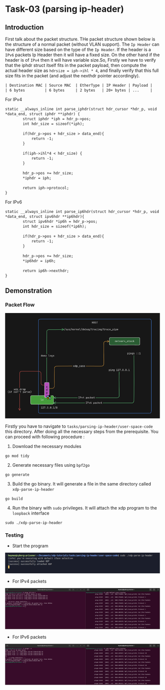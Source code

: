 # Task-03 (parsing ip-header)

## Introduction 

First talk about the packet structure. THe packet structure shown below is the structure of a normal packet (without VLAN support). The `Ip Header` can have different size based on the type of the `Ip Header`. If the header is a `IPv6` packets Ip Header then it will have a fixed size. On the other hand if the header is of `IPv4` then it will have variable size.So, Firstly we have to verify that the iphdr struct itself fits in the packet payload, then compute the actual header size as `hdrsize = iph->ihl * 4`, and finally verify that this full size fits in the packet (and adjust the nexthdr pointer accordingly).

```
| Destination MAC | Source MAC  | EtherType | IP Header | Payload |
| 6 bytes         | 6 bytes     | 2 bytes   | 20+ bytes | ...     |
```

For IPv4

```
static __always_inline int parse_iphdr(struct hdr_cursor *hdr_p, void *data_end, struct iphdr **iphdr) {
        struct iphdr *iph = hdr_p->pos;
        int hdr_size = sizeof(*iph);
        
        if(hdr_p->pos + hdr_size > data_end){
            return -1;
        }

        if(iph->ihl*4 < hdr_size) {
            return -1;
        }

        hdr_p->pos += hdr_size;
        *iphdr = iph;

        return iph->protocol;
}
```

For IPv6

```
static __always_inline int parse_ip6hdr(struct hdr_cursor *hdr_p, void *data_end, struct ipv6hdr **ip6hdr){
        struct ipv6hdr *ip6h = hdr_p->pos;
        int hdr_size = sizeof(*ip6h);

        if(hdr_p->pos + hdr_size > data_end){
            return -1;
        }

        hdr_p->pos += hdr_size;
        *ip6hdr = ip6h;

        return ip6h->nexthdr;
}

```
## Demonstration


### Packet Flow

![packet-flow](https://github.com/REZ-OAN/xdp-tutorials/blob/main/tasks/parsing-ip-header/images/packet-flow.png)


Firstly you have to navigate to `tasks/parsing-ip-header/user-space-code` this directory. After doing all the necessary steps from the prerequisite. You can proceed with following procedure :
1. Download the necessary modules
```
go mod tidy
```
2. Generate necessary files using `bpf2go`
```
go generate
```
3. Build the go binary. It will generate a file in the same directory called `xdp-parse-ip-header`
```
go build
```
4. Run the binary with `sudo` privileges. It will attach the xdp program to the `loopback` interface
```
sudo ./xdp-parse-ip-header
```
###  Testing
- Start the program

![attaching-logs](https://github.com/REZ-OAN/xdp-tutorials/blob/main/tasks/parsing-ip-header/images/start-logs.png)

- For IPv4 packets

![IPv4-logs](https://github.com/REZ-OAN/xdp-tutorials/blob/main/tasks/parsing-ip-header/images/ipv4-logs.png)

- For IPv6 packets

![IPv6-logs](https://github.com/REZ-OAN/xdp-tutorials/blob/main/tasks/parsing-ip-header/images/ipv6-logs.png)